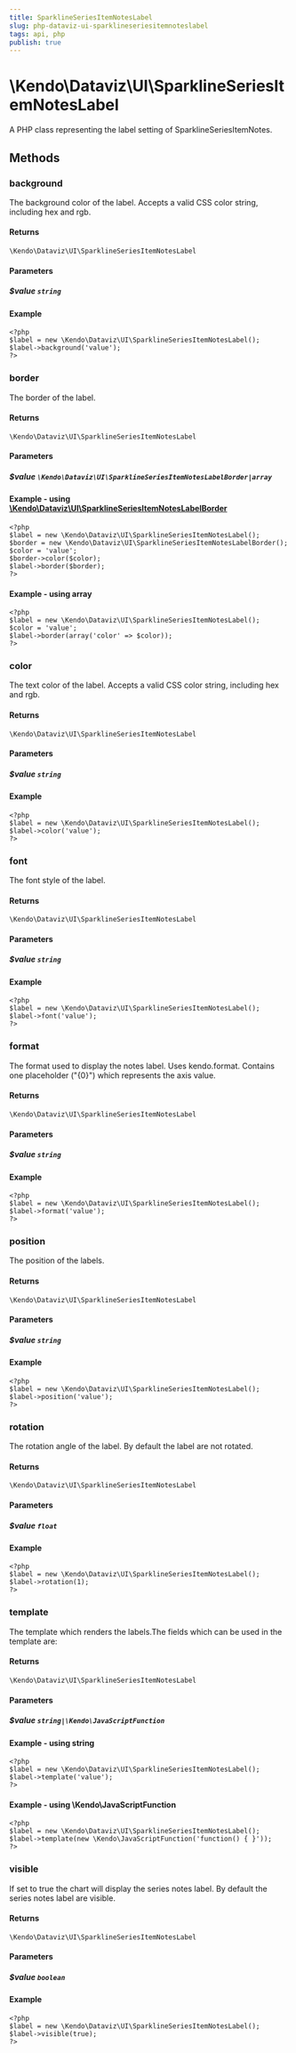 ```yaml
---
title: SparklineSeriesItemNotesLabel
slug: php-dataviz-ui-sparklineseriesitemnoteslabel
tags: api, php
publish: true
---
```


# \Kendo\Dataviz\UI\SparklineSeriesItemNotesLabel

A PHP class representing the label setting of SparklineSeriesItemNotes.


## Methods

### background
The background color of the label. Accepts a valid CSS color string, including hex and rgb.

#### Returns
`\Kendo\Dataviz\UI\SparklineSeriesItemNotesLabel`

#### Parameters

##### $value `string`



#### Example 
    <?php
    $label = new \Kendo\Dataviz\UI\SparklineSeriesItemNotesLabel();
    $label->background('value');
    ?>

### border

The border of the label.

#### Returns
`\Kendo\Dataviz\UI\SparklineSeriesItemNotesLabel`

#### Parameters

##### $value `\Kendo\Dataviz\UI\SparklineSeriesItemNotesLabelBorder|array`


#### Example - using [\Kendo\Dataviz\UI\SparklineSeriesItemNotesLabelBorder](/api/wrappers/php/Kendo/Dataviz/UI/SparklineSeriesItemNotesLabelBorder)
    <?php
    $label = new \Kendo\Dataviz\UI\SparklineSeriesItemNotesLabel();
    $border = new \Kendo\Dataviz\UI\SparklineSeriesItemNotesLabelBorder();
    $color = 'value';
    $border->color($color);
    $label->border($border);
    ?>

#### Example - using array

    <?php
    $label = new \Kendo\Dataviz\UI\SparklineSeriesItemNotesLabel();
    $color = 'value';
    $label->border(array('color' => $color));
    ?>

### color
The text color of the label. Accepts a valid CSS color string, including hex and rgb.

#### Returns
`\Kendo\Dataviz\UI\SparklineSeriesItemNotesLabel`

#### Parameters

##### $value `string`



#### Example 
    <?php
    $label = new \Kendo\Dataviz\UI\SparklineSeriesItemNotesLabel();
    $label->color('value');
    ?>

### font
The font style of the label.

#### Returns
`\Kendo\Dataviz\UI\SparklineSeriesItemNotesLabel`

#### Parameters

##### $value `string`



#### Example 
    <?php
    $label = new \Kendo\Dataviz\UI\SparklineSeriesItemNotesLabel();
    $label->font('value');
    ?>

### format
The format used to display the notes label. Uses kendo.format. Contains one placeholder ("{0}") which represents the axis value.

#### Returns
`\Kendo\Dataviz\UI\SparklineSeriesItemNotesLabel`

#### Parameters

##### $value `string`



#### Example 
    <?php
    $label = new \Kendo\Dataviz\UI\SparklineSeriesItemNotesLabel();
    $label->format('value');
    ?>

### position
The position of the labels.

#### Returns
`\Kendo\Dataviz\UI\SparklineSeriesItemNotesLabel`

#### Parameters

##### $value `string`



#### Example 
    <?php
    $label = new \Kendo\Dataviz\UI\SparklineSeriesItemNotesLabel();
    $label->position('value');
    ?>

### rotation
The rotation angle of the label. By default the label are not rotated.

#### Returns
`\Kendo\Dataviz\UI\SparklineSeriesItemNotesLabel`

#### Parameters

##### $value `float`



#### Example 
    <?php
    $label = new \Kendo\Dataviz\UI\SparklineSeriesItemNotesLabel();
    $label->rotation(1);
    ?>

### template
The template which renders the labels.The fields which can be used in the template are:

#### Returns
`\Kendo\Dataviz\UI\SparklineSeriesItemNotesLabel`

#### Parameters

##### $value `string|\Kendo\JavaScriptFunction`



#### Example  - using string
    <?php
    $label = new \Kendo\Dataviz\UI\SparklineSeriesItemNotesLabel();
    $label->template('value');
    ?>

#### Example  - using \Kendo\JavaScriptFunction
    <?php
    $label = new \Kendo\Dataviz\UI\SparklineSeriesItemNotesLabel();
    $label->template(new \Kendo\JavaScriptFunction('function() { }'));
    ?>

### visible
If set to true the chart will display the series notes label. By default the series notes label are visible.

#### Returns
`\Kendo\Dataviz\UI\SparklineSeriesItemNotesLabel`

#### Parameters

##### $value `boolean`



#### Example 
    <?php
    $label = new \Kendo\Dataviz\UI\SparklineSeriesItemNotesLabel();
    $label->visible(true);
    ?>

